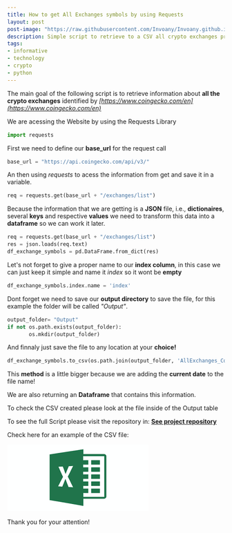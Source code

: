 ```yaml
---
title: How to get All Exchanges symbols by using Requests
layout: post
post-image: "https://raw.githubusercontent.com/Invoany/Invoany.github.io/master/assets/images/posts/crypto_exchanges.png"
description: Simple script to retrieve to a CSV all crypto exchanges presented on CoinGecko
tags:
- informative
- technology
- crypto
- python
---
```


The main goal of the following script is to retrieve information about **all the crypto exchanges** identified by *[https://www.coingecko.com/en](https://www.coingecko.com/en)*

We are acessing the Website by using the Requests Library 
```python
import requests
```

First we need to define our **base_url** for the request call
```python
base_url = "https://api.coingecko.com/api/v3/"
```

An then using *requests* to acess the information from get and save it in a variable.
```python
req = requests.get(base_url + "/exchanges/list")
```

Because the information that we are getting is a **JSON** file, i.e., **dictionaires**, several **keys** and respective **values** we need to transform this data into a **dataframe** so we can work it later.
```python
req = requests.get(base_url + "/exchanges/list")
res = json.loads(req.text)
df_exchange_symbols = pd.DataFrame.from_dict(res) 
```

Let's not forget to give a proper name to our **index column**, in this case we can just keep it simple and name it *index* so it wont be **empty**
```python
df_exchange_symbols.index.name = 'index'
```

Dont forget we need to save our **output directory** to save the file, for this example the folder will be called *"Output"*.
```python
output_folder= "Output"
if not os.path.exists(output_folder):
       os.mkdir(output_folder)
```

And finnaly just save the file to any location at your **choice!**
```python
df_exchange_symbols.to_csv(os.path.join(output_folder, 'AllExchanges_CoinGecko_{}.csv'.format(str(datetime.today().strftime('%Y%m%d')))))
```

This **method** is a little bigger because we are adding the **current date** to the file name!

We are also returning an **Dataframe** that contains this information.

To check the CSV created please look at the file inside of the Output table

To see the full Script please visit the repository in:
**[See project repository](https://github.com/Invoany/get_exchange_symbols_coingecko)**

Check here for an example of the CSV file:

[<img src="\assets\images\excel.png">](https://github.com/Invoany/get_exchange_symbols_coingecko/blob/main/Output/AllExchanges_CoinGecko_20230120.csv)

Thank you for your attention!

